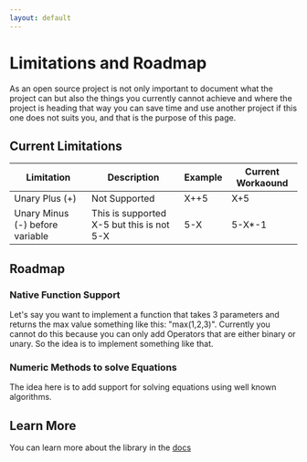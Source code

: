 ```yaml
---
layout: default
---
```


# Limitations and Roadmap

As an open source project is not only important to document what the project can but also the things you currently cannot achieve and where the project is heading that way you can save time and use another project if this one does not suits you, and that is the purpose of this page.

## Current Limitations

| Limitation                      | Description                               | Example | Current Workaound |
| ------------------------------- | ----------------------------------------- | ------- | ----------------- |
| Unary Plus (+)                  | Not Supported                             | X++5    | X+5               |
| Unary Minus (-) before variable | This is supported X-5 but this is not 5-X | 5-X     | 5-X*-1            |

## Roadmap

### Native Function Support

Let's say you want to implement a function that takes 3 parameters and returns the max value something like this: "max(1,2,3)". Currently you cannot do this because you can only add Operators that are either binary or unary. So the idea is to implement something like that.

### Numeric Methods to solve Equations

The idea here is to add support for solving equations using well known algorithms.

## Learn More

You can learn more about the library in the [docs](../)

